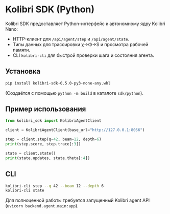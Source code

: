 # Kolibri SDK (Python)

Kolibri SDK предоставляет Python-интерфейс к автономному ядру Kolibri Nano:

- HTTP-клиент для `/api/agent/step` и `/api/agent/state`.
- Типы данных для трассировки χ→Φ→S и просмотра рабочей памяти.
- CLI `kolibri-cli` для быстрой проверки шага и состояния агента.

## Установка

```bash
pip install kolibri-sdk-0.5.0-py3-none-any.whl
```

(Создаётся с помощью `python -m build` в каталоге `sdk/python`).

## Пример использования

```python
from kolibri_sdk import KolibriAgentClient

client = KolibriAgentClient(base_url="http://127.0.0.1:8056")

step = client.step(q=42, beam=12, depth=6)
print(step.score, step.trace[:3])

state = client.state()
print(state.updates, state.theta[:4])
```

## CLI

```bash
kolibri-cli step --q 42 --beam 12 --depth 6
kolibri-cli state
```

Для полноценной работы требуется запущенный Kolibri agent API (`uvicorn backend.agent.main:app`).
